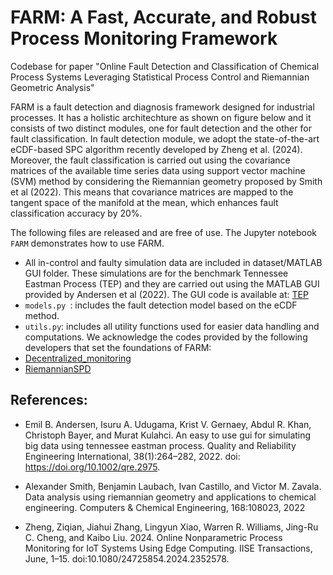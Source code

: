 # FARM: A Fast, Accurate, and Robust Process Monitoring Framework
Codebase for paper "Online Fault Detection and Classification of Chemical Process Systems Leveraging Statistical Process Control and Riemannian Geometric Analysis"

FARM is a fault detection and diagnosis framework designed for industrial processes. It has a holistic architechture as shown on figure below and it consists of two distinct modules, one for fault detection and the other for fault classification. In fault detection module, we adopt the state-of-the-art
eCDF-based SPC algorithm recently developed by Zheng et al. (2024). Moreover, the fault classification is carried out using the covariance matrices of the available time series data using support vector machine (SVM) method by considering the Riemannian geometry proposed by Smith et al (2022). This means that covariance matrices are mapped to the tangent space of the manifold at the mean, which enhances fault classification accuracy by 20%. 

The following files are released and are free of use. The Jupyter notebook `FARM` demonstrates how to use FARM.
-  All in-control and faulty simulation data are included in dataset/MATLAB GUI folder. These simulations are for the benchmark Tennessee Eastman Process (TEP) and they are carried out using the MATLAB GUI provided by Andersen et al (2022). The GUI code is available at: [TEP](https://github.com/dtuprodana/TEP)
-  `models.py `: includes the fault detection model based on the eCDF method.
-  `utils.py`: includes all utility functions used for easier data handling and computations.
We acknowledge the codes provided by the following developers that set the foundations of FARM:
- [Decentralized_monitoring](https://github.com/ZiqianZheng/Decentralized_monitoring)
- [RiemannianSPD](https://github.com/zavalab/ML/tree/master/RiemannianSPD)

## References:
- Emil B. Andersen, Isuru A. Udugama, Krist V. Gernaey, Abdul R. Khan, Christoph Bayer, and Murat
Kulahci. An easy to use gui for simulating big data using tennessee eastman process. Quality and
Reliability Engineering International, 38(1):264–282, 2022. doi: https://doi.org/10.1002/qre.2975.

- Alexander Smith, Benjamin Laubach, Ivan Castillo, and Victor M. Zavala. Data analysis using
riemannian geometry and applications to chemical engineering. Computers & Chemical Engineering,
168:108023, 2022

- Zheng, Ziqian, Jiahui Zhang, Lingyun Xiao, Warren R. Williams, Jing-Ru C. Cheng, and Kaibo Liu. 2024. Online Nonparametric Process Monitoring for IoT Systems Using Edge Computing. IISE Transactions, June, 1–15. doi:10.1080/24725854.2024.2352578.

